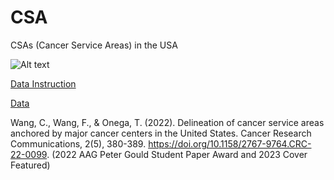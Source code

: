 # CSA
CSAs (Cancer Service Areas) in the USA

![Alt text](https://geowcz.github.io/images/CRC_Figure3_low_res.jpg)

[Data Instruction]([https://drive.google.com/file/d/1Z8PKivpLCkt_CIXQj3wZ3edTCiJbmqOW/view?usp=sharing])

[Data]([https://drive.google.com/file/d/18vmzoVauslMh7SmO-VTA8_Q0ujSlFYFe/view?usp=sharing])

Wang, C., Wang, F., & Onega, T. (2022). Delineation of cancer service areas anchored by major cancer centers in the United States. Cancer Research Communications, 2(5), 380-389. https://doi.org/10.1158/2767-9764.CRC-22-0099. (2022 AAG Peter Gould Student Paper Award and 2023 Cover Featured)
